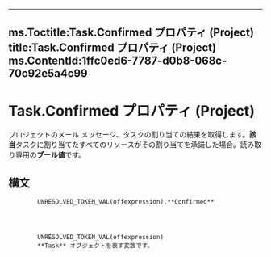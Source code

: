 

---
ms.Toctitle:Task.Confirmed プロパティ (Project)
title:Task.Confirmed プロパティ (Project)
ms.ContentId:1ffc0ed6-7787-d0b8-068c-70c92e5a4c99
---
# Task.Confirmed プロパティ (Project)




プロジェクトのメール メッセージ、タスクの割り当ての結果を取得します。**該当**タスクに割り当てたすべてのリソースがその割り当てを承諾した場合。読み取り専用の**ブール値**です。

## 構文

            UNRESOLVED_TOKEN_VAL(offexpression).**Confirmed**




            UNRESOLVED_TOKEN_VAL(offexpression)
            **Task** オブジェクトを表す変数です。





